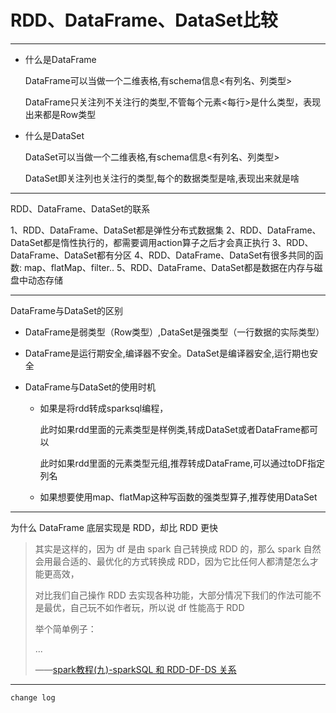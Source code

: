 # RDD、DataFrame、DataSet比较

---

- 什么是DataFrame

  DataFrame可以当做一个二维表格,有schema信息<有列名、列类型>
  
  DataFrame只关注列不关注行的类型,不管每个元素<每行>是什么类型，表现出来都是Row类型
  
- 什么是DataSet

  DataSet可以当做一个二维表格,有schema信息<有列名、列类型>
  
  DataSet即关注列也关注行的类型,每个的数据类型是啥,表现出来就是啥

---

RDD、DataFrame、DataSet的联系

1、RDD、DataFrame、DataSet都是弹性分布式数据集
2、RDD、DataFrame、DataSet都是惰性执行的，都需要调用action算子之后才会真正执行
3、RDD、DataFrame、DataSet都有分区
4、RDD、DataFrame、DataSet有很多共同的函数: map、flatMap、filter..
5、RDD、DataFrame、DataSet都是数据在内存与磁盘中动态存储

---

DataFrame与DataSet的区别

- DataFrame是弱类型（Row类型）,DataSet是强类型（一行数据的实际类型）

- DataFrame是运行期安全,编译器不安全。DataSet是编译器安全,运行期也安全

- DataFrame与DataSet的使用时机

  - 如果是将rdd转成sparksql编程，
  
    此时如果rdd里面的元素类型是样例类,转成DataSet或者DataFrame都可以
    
    此时如果rdd里面的元素类型元组,推荐转成DataFrame,可以通过toDF指定列名
    
  - 如果想要使用map、flatMap这种写函数的强类型算子,推荐使用DataSet

---

为什么 DataFrame 底层实现是 RDD，却比 RDD 更快

> 其实是这样的，因为 df 是由 spark 自己转换成 RDD 的，那么 spark 自然会用最合适的、最优化的方式转换成 RDD，因为它比任何人都清楚怎么才能更高效，
>
> 对比我们自己操作 RDD 去实现各种功能，大部分情况下我们的作法可能不是最优，自己玩不如作者玩，所以说 df 性能高于 RDD
>
> 举个简单例子：
>
> ...
>
> ——[spark教程(九)-sparkSQL 和 RDD-DF-DS 关系](http://www.manongjc.com/detail/12-kejjjjlwsnfjxuh.html)

---



```
change log

```

